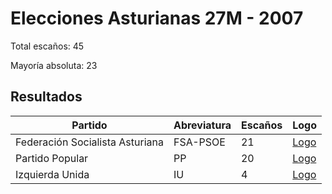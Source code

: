 # Elecciones Asturianas 27M - 2007

Total escaños: 45

Mayoría absoluta: 23

## Resultados

| Partido | Abreviatura | Escaños | Logo |
| - | - | - | - |
| Federación Socialista Asturiana | FSA-PSOE | 21 | [Logo](https://github.com/playzzz/Pactos/blob/master/Logos/PSOE.jpg?raw=true)
| Partido Popular | PP | 20 | [Logo](https://github.com/playzzz/Pactos/blob/master/Logos/PP.jpg?raw=true)
| Izquierda Unida | IU | 4 | [Logo](https://github.com/playzzz/Pactos/blob/master/Logos/IU.jpg?raw=true)
